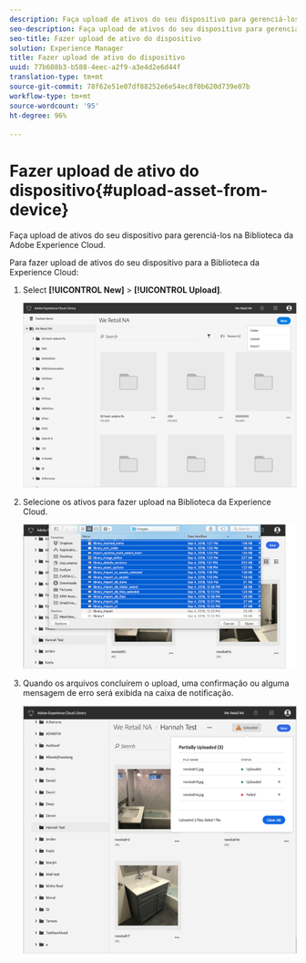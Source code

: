 ```yaml
---
description: Faça upload de ativos do seu dispositivo para gerenciá-los na Biblioteca da Adobe Experience Cloud.
seo-description: Faça upload de ativos do seu dispositivo para gerenciá-los na Biblioteca da Adobe Experience Cloud.
seo-title: Fazer upload de ativo do dispositivo
solution: Experience Manager
title: Fazer upload de ativo do dispositivo
uuid: 77b608b3-b588-4eec-a2f9-a3e4d2e6d44f
translation-type: tm+mt
source-git-commit: 78f62e51e07df88252e6e54ec8f0b620d739e07b
workflow-type: tm+mt
source-wordcount: '95'
ht-degree: 96%

---
```



# Fazer upload de ativo do dispositivo{#upload-asset-from-device}

Faça upload de ativos do seu dispositivo para gerenciá-los na Biblioteca da Adobe Experience Cloud.

Para fazer upload de ativos do seu dispositivo para a Biblioteca da Experience Cloud:

1. Select **[!UICONTROL New]** > **[!UICONTROL Upload]**.

   ![](assets/library_new_folder_upload.png)

1. Selecione os ativos para fazer upload na Biblioteca da Experience Cloud.

   ![](assets/library_upload_assets_device.png)

1. Quando os arquivos concluírem o upload, uma confirmação ou alguma mensagem de erro será exibida na caixa de notificação.

   ![](assets/library_error_confirm_messages.png)

